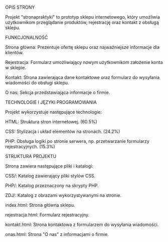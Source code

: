 OPIS STRONY 

Projekt "stronapraktyki" to prototyp sklepu internetowego, który umożliwia użytkownikom przeglądanie produktów, rejestrację oraz kontakt z obsługą sklepu.



FUNKCJONALNOŚĆ 

Strona główna: Prezentuje ofertę sklepu oraz najważniejsze informacje dla klientów.

Rejestracja: Formularz umożliwiający nowym użytkownikom założenie konta w sklepie.

Kontakt: Strona zawierająca dane kontaktowe oraz formularz do wysyłania wiadomości do obsługi sklepu.

O nas: Sekcja przedstawiająca informacje o firmie.



TECHNOLOGIE I JĘZYKI PROGRAMOWANIA

Projekt wykorzystuje następujące technologie:

HTML: Struktura stron internetowej. (60.5%)

CSS: Stylizacja i układ elementów na stronach. (24.2%)

PHP: Obsługa logiki po stronie serwera, np. przetwarzanie formularzy rejestracyjnych. (15.3%)



STRUKTURA PROJEKTU

Strona zawiera następujące pliki i katalogi:

CSS/: Katalog zawierający pliki stylów CSS.

PHP/: Katalog przeznaczony na skrypty PHP.

ZDJ/: Katalog z obrazami wykorzystywanymi na stronie.

index.html: Strona główna sklepu.

rejestracja.html: Formularz rejestracyjny.

kontakt.html: Strona kontaktowa z formularzem do wysyłania wiadomości.

onas.html: Strona "O nas" z informacjami o firmie.
